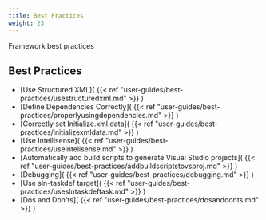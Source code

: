 ```yaml
---
title: Best Practices
weight: 23
---
```


Framework best practices

<a name="Section1"></a>
## Best Practices ##

 - [Use Structured XML]( {{< ref "user-guides/best-practices/usestructuredxml.md" >}} )
 - [Define Dependencies Correctly]( {{< ref "user-guides/best-practices/properlyusingdependencies.md" >}} )
 - [Correctly set Initialize.xml data]( {{< ref "user-guides/best-practices/initializexmldata.md" >}} )
 - [Use Intellisense]( {{< ref "user-guides/best-practices/useintelisense.md" >}} )
 - [Automatically add build scripts to generate Visual Studio projects]( {{< ref "user-guides/best-practices/addbuildscriptstovsproj.md" >}} )
 - [Debugging]( {{< ref "user-guides/best-practices/debugging.md" >}} )
 - [Use sln-taskdef target]( {{< ref "user-guides/best-practices/useslntaskdeftask.md" >}} )
 - [Dos and Don'ts]( {{< ref "user-guides/best-practices/dosanddonts.md" >}} )

